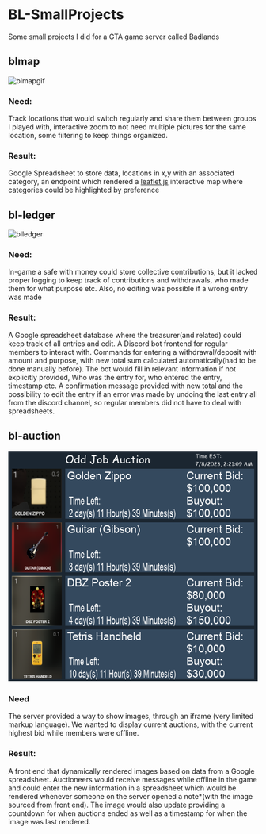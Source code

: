 # BL-SmallProjects

Some small projects I did for a GTA game server called Badlands

## blmap

![blmapgif](./Media/blmap.gif)

### Need:

Track locations that would switch regularly and share them between groups I played with, interactive zoom to not need multiple pictures for the same location, some filtering to keep things organized.

### Result:

Google Spreadsheet to store data, locations in x,y with an associated category, an endpoint which rendered a [leaflet.js](https://leafletjs.com/) interactive map where categories could be highlighted by preference

## bl-ledger

![blledger](./Media/blledger.gif)

### Need:

In-game a safe with money could store collective contributions, but it lacked proper logging to keep track of contributions and withdrawals, who made them for what purpose etc. Also, no editing was possible if a wrong entry was made

### Result:

A Google spreadsheet database where the treasurer(and related) could keep track of all entries and edit. A Discord bot frontend for regular members to interact with. Commands for entering a withdrawal/deposit with amount and purpose, with new total sum calculated automatically(had to be done manually before). The bot would fill in relevant information if not explicitly provided, Who was the entry for, who entered the entry, timestamp etc. A confirmation message provided with new total and the possibility to edit the entry if an error was made by undoing the last entry all from the discord channel, so regular members did not have to deal with spreadsheets.

## bl-auction

![blactuionpng](./Media/blauction.png)

### Need

The server provided a way to show images, through an iframe (very limited markup language). We wanted to display current auctions, with the current highest bid while members were offline.

### Result:

A front end that dynamically rendered images based on data from a Google spreadsheet. Auctioneers would receive messages while offline in the game and could enter the new information in a spreadsheet which would be rendered whenever someone on the server opened a note\*(with the image sourced from front end). The image would also update providing a countdown for when auctions ended as well as a timestamp for when the image was last rendered.
